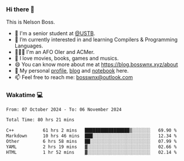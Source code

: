 ### Hi there 👋

<!--
**bosswnx/bosswnx** is a ✨ _special_ ✨ repository because its `README.md` (this file) appears on your GitHub profile.

Here are some ideas to get you started:

- 🔭 I’m currently working on ...
- 🌱 I’m currently learning ...
- 👯 I’m looking to collaborate on ...
- 🤔 I’m looking for help with ...
- 💬 Ask me about ...
- 📫 How to reach me: ...
- 😄 Pronouns: ...
- ⚡ Fun fact: ...
-->

This is Nelson Boss.

- 🏫 I'm a senior student at [@USTB](https://www.ustb.edu.cn/).
- 🌱 I’m currently interested in and learning Compilers & Programming Languages.
- 🧑🏻‍💻 I'm an AFO OIer and ACMer.
- 🥰 I love movies, books, games and musics.
- 😄 You can know more about me at https://blog.bosswnx.xyz/about
- 🔗 My personal [profile](https://bosswnx.xyz), [blog](https://blog.bosswnx.xyz) and [notebook](https://note.bosswnx.xyz) here.
- 📫 Feel free to reach me: bosswnx@outlook.com

### Wakatime 💻

<!--START_SECTION:waka-->

```txt
From: 07 October 2024 - To: 06 November 2024

Total Time: 80 hrs 21 mins

C++           61 hrs 2 mins   █████████████████▒░░░░░░░   69.90 %
Markdown      10 hrs 46 mins  ███░░░░░░░░░░░░░░░░░░░░░░   12.34 %
Other         6 hrs 58 mins   ██░░░░░░░░░░░░░░░░░░░░░░░   07.99 %
YAML          2 hrs 19 mins   ▓░░░░░░░░░░░░░░░░░░░░░░░░   02.66 %
HTML          1 hr 52 mins    ▓░░░░░░░░░░░░░░░░░░░░░░░░   02.14 %
```

<!--END_SECTION:waka-->
